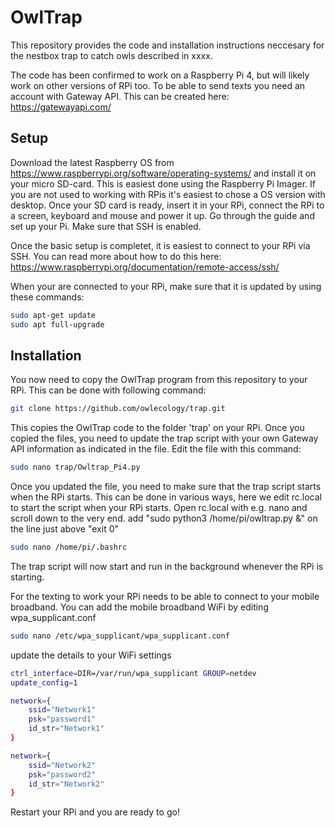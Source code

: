 # OwlTrap
This repository provides the code and installation instructions neccesary for the nestbox trap to catch owls described in xxxx.

The code has been confirmed to work on a Raspberry Pi 4, but will likely work on other versions of RPi too. To be able to send texts you need an account with Gateway API. This can be created here: https://gatewayapi.com/

## Setup

Download the latest Raspberry OS from https://www.raspberrypi.org/software/operating-systems/ and install it on your micro SD-card. This is easiest done using the Raspberry Pi Imager. If you are not used to working with RPis it's easiest to chose a OS version with desktop. Once your SD card is ready, insert it in your RPi, connect the RPi to a screen, keyboard and mouse and power it up. Go through the guide and set up your Pi. Make sure that SSH is enabled. 

Once the basic setup is completet, it is easiest to connect to your RPi via SSH. You can read more about how to do this here: https://www.raspberrypi.org/documentation/remote-access/ssh/


When your are connected to your RPi, make sure that it is updated by using these commands: 
```bash
sudo apt-get update
sudo apt full-upgrade
```

## Installation
You now need to copy the OwlTrap program from this repository to your RPi. This can be done with following command:

```bash
git clone https://github.com/owlecology/trap.git
```
This copies the OwlTrap code to the folder 'trap' on your RPi. Once you copied the files, you need to update the trap script with your own Gateway API information as indicated in the file. Edit the file with this command:

```bash
sudo nano trap/Owltrap_Pi4.py
```

Once you updated the file, you need to make sure that the trap script starts when the RPi starts. This can be done in various ways, here we edit rc.local to start the script when your RPi starts. Open rc.local with e.g. nano and scroll down to the very end. add "sudo python3 /home/pi/owltrap.py &" on the line just above "exit 0"

```bash
sudo nano /home/pi/.bashrc
```
The trap script will now start and run in the background whenever the RPi is starting. 

For the texting to work your RPi needs to be able to connect to your mobile broadband. You can add the mobile broadband WiFi by editing wpa_supplicant.conf

```bash
sudo nano /etc/wpa_supplicant/wpa_supplicant.conf
```

update the details to your WiFi settings

```bash
ctrl_interface=DIR=/var/run/wpa_supplicant GROUP=netdev
update_config=1

network={
    ssid="Network1"
    psk="password1"
    id_str="Network1"
}

network={
    ssid="Network2"
    psk="password2"
    id_str="Network2"
}
```
Restart your RPi and you are ready to go!

